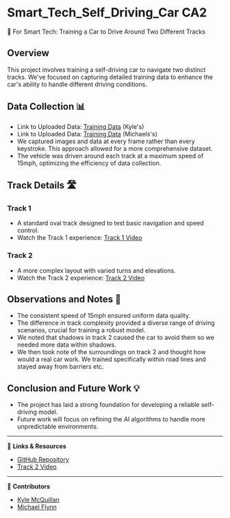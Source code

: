 # Smart_Tech_Self_Driving_Car CA2

🚗 For Smart Tech: Training a Car to Drive Around Two Different Tracks

## Overview
This project involves training a self-driving car to navigate two distinct tracks. We've focused on capturing detailed training data to enhance the car's ability to handle different driving conditions.

## Data Collection 📊
- Link to Uploaded Data: [Training Data](https://github.com/KyleMcQ/Images_CA2) (Kyle's)
- Link to Uploaded Data: [Training Data](https://github.com/Flynnn99/images_for_ca2) (Michaels's)
- We captured images and data at every frame rather than every keystroke. This approach allowed for a more comprehensive dataset.
- The vehicle was driven around each track at a maximum speed of 15mph, optimizing the efficiency of data collection.

## Track Details 🛣️
### Track 1
- A standard oval track designed to test basic navigation and speed control.
- Watch the Track 1 experience: [Track 1 Video](https://www.youtube.com/embed/M5rZPQ5IoYc?si=yIbXPffJpFS2GeZu)
### Track 2
- A more complex layout with varied turns and elevations.
- Watch the Track 2 experience: [Track 2 Video](https://www.youtube.com/embed/cMZVm0HZFXQ?si=d0wwT-OuvzA5UBq-)



## Observations and Notes 📝
- The consistent speed of 15mph ensured uniform data quality.
- The difference in track complexity provided a diverse range of driving scenarios, crucial for training a robust model.
- We noted that shadows in track 2 caused the car to avoid them so we needed more data within shadows.
- We then took note of the surroundings on track 2 and thought how would a real car work. We trained specifically within road lines and stayed away from barriers etc.

## Conclusion and Future Work 💡
- The project has laid a strong foundation for developing a reliable self-driving model.
- Future work will focus on refining the AI algorithms to handle more unpredictable environments.

---

🔗 **Links & Resources**
- [GitHub Repository](https://github.com/KyleMcQ/Images_CA2)
- [Track 2 Video](https://www.youtube.com/embed/3lzRTfwq0kI?si=gXJgatAZqmMzAT3N)

---

👥 **Contributors**
- [Kyle McQuillan](https://github.com/KyleMcQ)
- [Michael Flynn](https://github.com/Flynnn99) 

